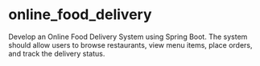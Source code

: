 # online_food_delivery
Develop an Online Food Delivery System using Spring Boot. The system should allow users to browse restaurants, view menu items, place orders, and track the delivery status.
